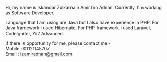 Hi, my name is Iskandar Zulkarnain Amir bin Adnan. Currently, I'm working as Software Developer.

Language that I am using are Java but I also have experience in PHP.
For Java framework I used Hibernate.
For PHP framework I used Laravel, CodeIgniter, Yii2 Advanced.

If there is opportunity for me, please contact me - </br>
Mobile : 01121145707 </br>
Email : izamiradnan@gmail.com
